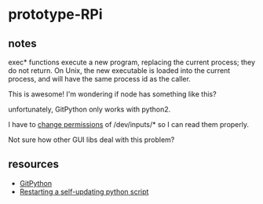 # prototype-RPi

## notes

exec\* functions execute a new program, replacing the current process; they do not return. On Unix, the new executable is loaded into the current process, and will have the same process id as the caller.

This is awesome! I'm wondering if node has something like this?

unfortunately, GitPython only works with python2.

I have to [change permissions](http://www-user.tu-chemnitz.de/~klada/?site=projects&id=logitechkbd) of /dev/inputs/\* so I can read them properly.

Not sure how other GUI libs deal with this problem?

## resources

* [GitPython](https://gitorious.org/git-python)
* [Restarting a self-updating python script](http://stackoverflow.com/questions/1750757/restarting-a-self-updating-python-script)
